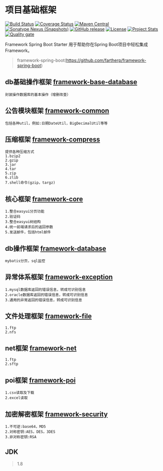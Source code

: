 # 项目基础框架 
[![Build Status](https://travis-ci.org/fartherp/framework.svg?branch=master)](https://travis-ci.org/fartherp/framework)
[![Coverage Status](https://coveralls.io/repos/github/fartherp/framework/badge.svg?branch=master)](https://coveralls.io/github/fartherp/framework?branch=master)
[![Maven Central](https://maven-badges.herokuapp.com/maven-central/com.github.fartherp/framework/badge.svg)](https://maven-badges.herokuapp.com/maven-central/com.github.fartherp/framework/)
[![Sonatype Nexus (Snapshots)](https://img.shields.io/nexus/s/https/oss.sonatype.org/com.github.fartherp/framework.svg)](https://oss.sonatype.org/content/repositories/snapshots/com/github/fartherp/framework/)
[![GitHub release](https://img.shields.io/github/release/fartherp/framework.svg)](https://github.com/fartherp/framework/releases)
[![License](https://img.shields.io/badge/license-Apache%202-4EB1BA.svg)](https://www.apache.org/licenses/LICENSE-2.0.html)
[![Project Stats](https://www.openhub.net/p/fartherp-framework/widgets/project_thin_badge.gif)](https://www.openhub.net/p/fartherp-framework)  
[![Quality gate](https://sonarcloud.io/api/project_badges/quality_gate?project=fartherp_framework)](https://sonarcloud.io/dashboard?id=fartherp_framework)

Framework Spring Boot Starter 用于帮助你在Spring Boot项目中轻松集成Framework。
> framework-spring-boot(https://github.com/fartherp/framework-spring-boot)

## db基础操作框架 [framework-base-database](https://github.com/fartherp/framework/tree/master/framework-base-database)
```
封装操作数据库的基本操作（增删改查）
```

## 公告模块框架 [framework-common](https://github.com/fartherp/framework/tree/master/framework-common)
```
包括各种util，例如:日期DateUtil，BigDecimalUtil等等
```

## 压缩框架 [framework-compress](https://github.com/fartherp/framework/tree/master/framework-compress)
```
提供各种压缩方式
1.bzip2
2.gzip
3.jar
4.tar
5.zip
6.zlib
7.shell命令(gzip，targz)
```

## 核心框架 [framework-core](https://github.com/fartherp/framework/tree/master/framework-core)
```
1.整合easyui分页功能
2.验证码
3.整合easyui树结构
4.统一前端请求后的返回参数
5.发送邮件，包括html邮件
```

## db操作框架 [framework-database](https://github.com/fartherp/framework/tree/master/framework-database)
```
mybatis分页，sql监控
```

## 异常体系框架 [framework-exception](https://github.com/fartherp/framework/tree/master/framework-exception)
```
1.mysql数据库返回的错误信息，转成可识别信息
2.oracle数据库返回的错误信息，转成可识别信息
3.通用的异常返回的错误信息，转成可识别信息
```

## 文件处理框架 [framework-file](https://github.com/fartherp/framework/tree/master/framework-file)
```
1.ftp
2.nfs
```

## net框架 [framework-net](https://github.com/fartherp/framework/tree/master/framework-net)
```
1.ftp
2.sftp
```

## poi框架 [framework-poi](https://github.com/fartherp/framework/tree/master/framework-poi)
```
1.csv读取及下载
2.excel读取
```

## 加密解密框架 [framework-security](https://github.com/fartherp/framework/tree/master/framework-security)
```
1.不可逆:base64，MD5
2.对称密钥:AES，DES，3DES
3.非对称密钥:RSA
```

## JDK
> 1.8
